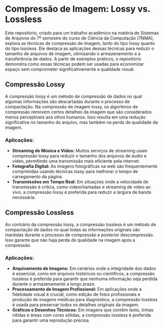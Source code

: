 # Compressão de Imagem: Lossy vs. Lossless

Este repositório, criado para um trabalho acadêmico na matéria de Sistemas de Arquivos do 7º semestre do curso de Ciência da Computação (7NMA), explora as técnicas de compressão de imagem, tanto do tipo lossy quanto do tipo lossless. Ele destaca as aplicações dessas técnicas para reduzir o tamanho de arquivos de imagem, otimizando o armazenamento e a transferência de dados. A partir de exemplos práticos, o repositório demonstra como essas técnicas podem ser usadas para economizar espaço sem comprometer significativamente a qualidade visual.

## Compressão Lossy

A compressão lossy é um método de compressão de dados no qual algumas informações são descartadas durante o processo de compactação. Na compressão de imagem lossy, os algoritmos de compressão removem certos detalhes da imagem que são considerados menos perceptíveis aos olhos humanos. Isso resulta em uma redução significativa no tamanho do arquivo, mas também na perda de qualidade da imagem.

### Aplicações:

- **Streaming de Música e Vídeo:** Muitos serviços de streaming usam compressão lossy para reduzir o tamanho dos arquivos de áudio e vídeo, permitindo uma transmissão mais eficiente pela internet.
- **Fotografia Digital:** As imagens fotográficas na web são frequentemente comprimidas usando técnicas lossy para melhorar o tempo de carregamento da página.
- **Transmissões em Tempo Real:** Em situações onde a velocidade de transmissão é crítica, como videochamadas e streaming de vídeo ao vivo, a compressão lossy é preferida para reduzir a largura de banda necessária.

## Compressão Lossless

Ao contrário da compressão lossy, a compressão lossless é um método de compactação de dados no qual todas as informações originais são mantidas durante o processo de compressão e posterior descompressão. Isso garante que não haja perda de qualidade na imagem após a compressão.

### Aplicações:

- **Arquivamento de Imagens:** Em cenários onde a integridade dos dados é essencial, como em arquivos históricos ou científicos, a compressão lossless é preferida para garantir que nenhuma informação seja perdida durante o armazenamento a longo prazo.
- **Processamento de Imagem Profissional:** Em aplicações onde a fidelidade visual é crucial, como edição de fotos profissionais e produção de imagens médicas para diagnóstico, a compressão lossless é usada para preservar todos os detalhes originais da imagem.
- **Gráficos e Desenhos Técnicos:** Em imagens que contêm texto, linhas nítidas e áreas com cores sólidas, a compressão lossless é preferida para garantir uma reprodução precisa.
